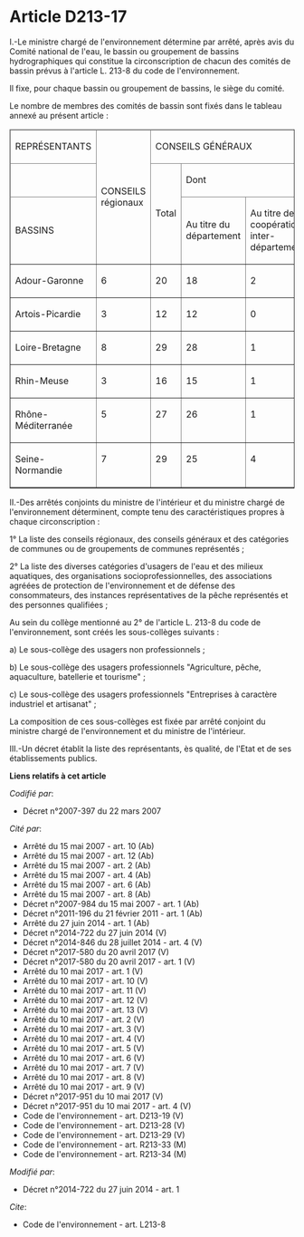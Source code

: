 # Article D213-17

I.-Le ministre chargé de l'environnement détermine par arrêté, après avis du Comité national de l'eau, le bassin ou
groupement de bassins hydrographiques qui constitue la circonscription de chacun des comités de bassin prévus à l'article L.
213-8 du code de l'environnement. 

Il fixe, pour chaque bassin ou groupement de bassins, le siège du comité. 

Le nombre de membres des comités de bassin sont fixés dans le tableau annexé au présent article : 

<table cellspacing="1" border="1" cellpadding="0">
  <thead>
    <tr>
      <td width="52">

REPRÉSENTANTS 

</td>
      <td width="52" rowspan="3">

CONSEILS régionaux 

</td>
      <td width="156" colspan="3">

CONSEILS GÉNÉRAUX 

</td>
      <td rowspan="3" width="52">

COMMUNES ou groupements de communes 

</td>
      <td rowspan="3" width="52">

USAGERS, organisations professionnelles, associations agréées, institutions représentatives personnes qualifiées 

</td>
      <td width="39" rowspan="3">

ÉTAT 

</td>
      <td rowspan="3" width="52">

TOTAL 

</td>
    </tr>
    <tr>
      <td width="52">

</td>
      <td width="52" rowspan="2">

Total 

</td>
      <td colspan="2" width="104">

Dont 

</td>
    </tr>
    <tr>
      <td width="52">

BASSINS 

</td>
      <td width="52">

Au titre du département 

</td>
      <td width="52">

Au titre de la coopération inter-départementale 

</td>
    </tr>
  </thead>
  <tbody>
    <tr>
      <td valign="top">

Adour-Garonne 

</td>
      <td valign="top">

6 

</td>
      <td valign="top">

20 

</td>
      <td valign="top">

18 

</td>
      <td valign="top">

2 

</td>
      <td valign="top">

28 

</td>
      <td valign="top">

54 

</td>
      <td valign="top">

27 

</td>
      <td valign="top">

135 

</td>
    </tr>
    <tr>
      <td valign="top">

Artois-Picardie 

</td>
      <td valign="top">

3 

</td>
      <td valign="top">

12 

</td>
      <td valign="top">

12 

</td>
      <td valign="top">

0 

</td>
      <td valign="top">

17 

</td>
      <td valign="top">

32 

</td>
      <td valign="top">

16 

</td>
      <td valign="top">

80 

</td>
    </tr>
    <tr>
      <td valign="top">

Loire-Bretagne 

</td>
      <td valign="top">

8 

</td>
      <td valign="top">

29 

</td>
      <td valign="top">

28 

</td>
      <td valign="top">

1 

</td>
      <td valign="top">

39 

</td>
      <td valign="top">

76 

</td>
      <td valign="top">

38 

</td>
      <td valign="top">

190 

</td>
    </tr>
    <tr>
      <td valign="top">

Rhin-Meuse 

</td>
      <td valign="top">

3 

</td>
      <td valign="top">

16 

</td>
      <td valign="top">

15 

</td>
      <td valign="top">

1 

</td>
      <td valign="top">

21 

</td>
      <td valign="top">

40 

</td>
      <td valign="top">

20 

</td>
      <td valign="top">

100 

</td>
    </tr>
    <tr>
      <td valign="top">

Rhône-Méditerranée 

</td>
      <td valign="top">

5 

</td>
      <td valign="top">

27 

</td>
      <td valign="top">

26 

</td>
      <td valign="top">

1 

</td>
      <td valign="top">

34 

</td>
      <td valign="top">

66 

</td>
      <td valign="top">

33 

</td>
      <td valign="top">

165 

</td>
    </tr>
    <tr>
      <td valign="top">

Seine-Normandie 

</td>
      <td valign="top">

7 

</td>
      <td valign="top">

29 

</td>
      <td valign="top">

25 

</td>
      <td valign="top">

4 

</td>
      <td valign="top">

38 

</td>
      <td valign="top">

74 

</td>
      <td valign="top">

37 

</td>
      <td valign="top">

185 

</td>
    </tr>
  </tbody>
</table>

II.-Des arrêtés conjoints du ministre de l'intérieur et du ministre chargé de l'environnement déterminent, compte tenu des
caractéristiques propres à chaque circonscription : 

1° La liste des conseils régionaux, des conseils généraux et des catégories de communes ou de groupements de communes
représentés ; 

2° La liste des diverses catégories d'usagers de l'eau et des milieux aquatiques, des organisations socioprofessionnelles,
des associations agréées de protection de l'environnement et de défense des consommateurs, des instances représentatives de
la pêche représentés et des personnes qualifiées ; 

Au sein du collège mentionné au 2° de l'article L. 213-8 du code de l'environnement, sont créés les sous-collèges suivants :

a) Le sous-collège des usagers non professionnels ;

b) Le sous-collège des usagers professionnels "Agriculture, pêche, aquaculture, batellerie et tourisme" ;

c) Le sous-collège des usagers professionnels "Entreprises à caractère industriel et artisanat" ;

La composition de ces sous-collèges est fixée par arrêté conjoint du ministre chargé de l'environnement et du ministre de
l'intérieur.

III.-Un décret établit la liste des représentants, ès qualité, de l'Etat et de ses établissements publics.

**Liens relatifs à cet article**

_Codifié par_:

  - Décret n°2007-397 du 22 mars 2007

_Cité par_:

  - Arrêté du 15 mai 2007 - art. 10 (Ab)
  - Arrêté du 15 mai 2007 - art. 12 (Ab)
  - Arrêté du 15 mai 2007 - art. 2 (Ab)
  - Arrêté du 15 mai 2007 - art. 4 (Ab)
  - Arrêté du 15 mai 2007 - art. 6 (Ab)
  - Arrêté du 15 mai 2007 - art. 8 (Ab)
  - Décret n°2007-984 du 15 mai 2007 - art. 1 (Ab)
  - Décret n°2011-196 du 21 février 2011 - art. 1 (Ab)
  - Arrêté du 27 juin 2014 - art. 1 (Ab)
  - Décret n°2014-722 du 27 juin 2014 (V)
  - Décret n°2014-846 du 28 juillet 2014 - art. 4 (V)
  - Décret n°2017-580 du 20 avril 2017 (V)
  - Décret n°2017-580 du 20 avril 2017 - art. 1 (V)
  - Arrêté du 10 mai 2017 - art. 1 (V)
  - Arrêté du 10 mai 2017 - art. 10 (V)
  - Arrêté du 10 mai 2017 - art. 11 (V)
  - Arrêté du 10 mai 2017 - art. 12 (V)
  - Arrêté du 10 mai 2017 - art. 13 (V)
  - Arrêté du 10 mai 2017 - art. 2 (V)
  - Arrêté du 10 mai 2017 - art. 3 (V)
  - Arrêté du 10 mai 2017 - art. 4 (V)
  - Arrêté du 10 mai 2017 - art. 5 (V)
  - Arrêté du 10 mai 2017 - art. 6 (V)
  - Arrêté du 10 mai 2017 - art. 7 (V)
  - Arrêté du 10 mai 2017 - art. 8 (V)
  - Arrêté du 10 mai 2017 - art. 9 (V)
  - Décret n°2017-951 du 10 mai 2017 (V)
  - Décret n°2017-951 du 10 mai 2017 - art. 4 (V)
  - Code de l'environnement - art. D213-19 (V)
  - Code de l'environnement - art. D213-28 (V)
  - Code de l'environnement - art. D213-29 (V)
  - Code de l'environnement - art. R213-33 (M)
  - Code de l'environnement - art. R213-34 (M)

_Modifié par_:

  - Décret n°2014-722 du 27 juin 2014 - art. 1

_Cite_:

  - Code de l'environnement - art. L213-8
